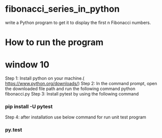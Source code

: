 # fibonacci_series_in_python
write a Python program to get it to display the first n Fibonacci numbers.

# How to run the program
# window 10
Step 1: Install python on your machine.( https://www.python.org/downloads/)
Step 2: In the command prompt, open the downloaded file path and run the following command
python fibonacci.py
Step 3: Install pytest by using the following command
### pip install -U pytest
Step 4: after installation use below command for run unit test program

### py.test
